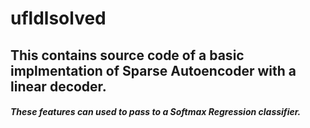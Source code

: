 # ufldlsolved

## This contains source code of a basic implmentation of Sparse Autoencoder with a linear decoder.
##### These features can used to pass to a Softmax Regression classifier.
